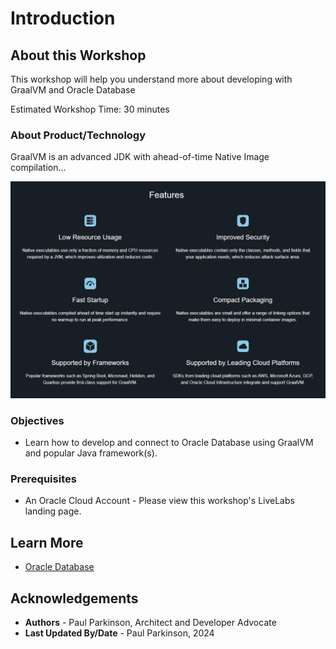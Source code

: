 # Introduction

## About this Workshop

This workshop will help you understand more about developing with GraalVM and Oracle Database

Estimated Workshop Time: 30 minutes

### About Product/Technology

GraalVM is an advanced JDK with ahead-of-time Native Image compilation...

![GraalVM features](./images/graalvmfeatures.png " ")

### Objectives

- Learn how to develop and connect to Oracle Database using GraalVM and popular Java framework(s).

### Prerequisites

- An Oracle Cloud Account - Please view this workshop's LiveLabs landing page.

## Learn More

* [Oracle Database](https://bit.ly/mswsdatabase)

## Acknowledgements
* **Authors** - Paul Parkinson, Architect and Developer Advocate
* **Last Updated By/Date** - Paul Parkinson, 2024
